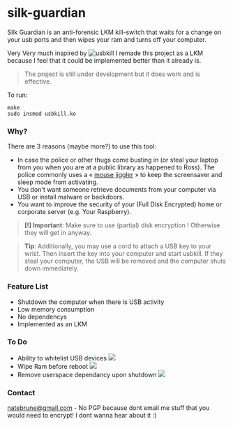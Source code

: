 # silk-guardian
Silk Guardian is an anti-forensic LKM kill-switch that waits for a change on your usb ports and then wipes your ram and turns off your computer.
 
 Very Very much inspired by ![usbkill](https://github.com/hephaest0s/usbkill)
 I remade this project as a LKM because I feel that it could be implemented better than it already is.
 
 > The project is still under development but it does work and is effective.

To run:

```shell
make
sudo insmod usbkill.ko
```

### Why?

There are 3 reasons (maybe more?) to use this tool:

- In case the police or other thugs come busting in (or steal your laptop from you when you are at a public library as happened to Ross). The police commonly uses a « [mouse jiggler](http://www.amazon.com/Cru-dataport-Jiggler-Automatic-keyboard-Activity/dp/B00MTZY7Y4/ref=pd_bxgy_pc_text_y/190-3944818-7671348) » to keep the screensaver and sleep mode from activating.
- You don't want someone retrieve documents from your computer via USB or install malware or backdoors.
- You want to improve the security of your (Full Disk Encrypted) home or corporate server (e.g. Your Raspberry).

> **[!] Important**: Make sure to use (partial) disk encryption ! Otherwise they will get in anyway.

> **Tip**: Additionally, you may use a cord to attach a USB key to your wrist. Then insert the key into your computer and start usbkill. If they steal your computer, the USB will be removed and the computer shuts down immediately.

### Feature List

- Shutdown the computer when there is USB activity
- Low memory consumption
- No dependencys
- Implemented as an LKM

### To Do
- Ability to whitelist USB devices ![](http://upload.wikimedia.org/wikipedia/commons/7/7e/Red_x.png) 
- Wipe Ram before reboot ![](http://upload.wikimedia.org/wikipedia/commons/7/7e/Red_x.png)
- Remove userspace dependancy upon shutdown ![](http://upload.wikimedia.org/wikipedia/commons/7/7e/Red_x.png)

### Contact

[natebrune@gmail.com](mailto:natebrune@gmail.com) - No PGP because dont email me stuff that you would need to encrypt! I dont wanna hear about it :)
 
